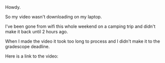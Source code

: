 Howdy.

So my video wasn't downloading on my laptop. 

I've been gone from wifi this whole weekend on a camping trip and didn't make it back until 2 hours ago. 

When I made the video it took too long to process and I didn't make it to the gradescope deadline.

Here is a link to the video:

